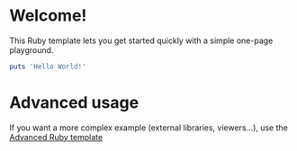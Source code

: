 # Welcome!

This Ruby template lets you get started quickly with a simple one-page playground.

```ruby runnable
puts 'Hello World!'
```

# Advanced usage

If you want a more complex example (external libraries, viewers...), use the [Advanced Ruby template](https://tech.io/select-repo/606)
